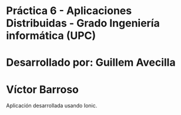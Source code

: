 # Práctica 6 - Aplicaciones Distribuidas - Grado Ingeniería informática (UPC)
# Desarrollado por: Guillem Avecilla
#                   Víctor Barroso

Aplicación desarrollada usando Ionic. 
